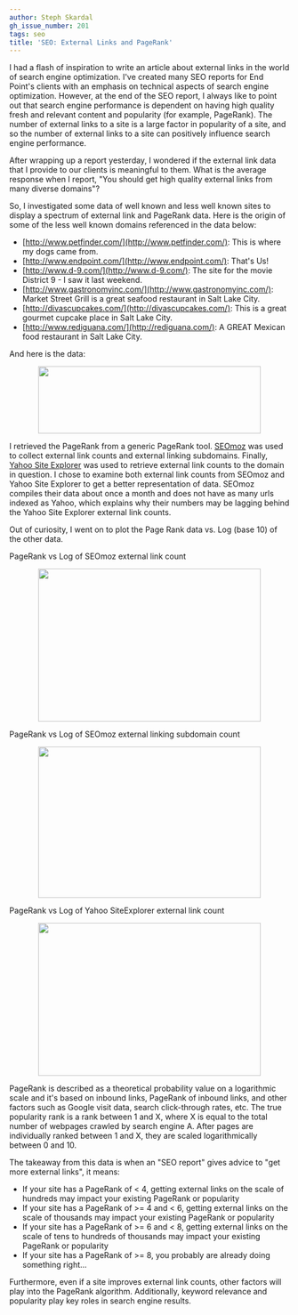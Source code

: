 ```yaml
---
author: Steph Skardal
gh_issue_number: 201
tags: seo
title: 'SEO: External Links and PageRank'
---
```


I had a flash of inspiration to write an article about external links in the world of search engine optimization. I've created many SEO reports for End Point's clients with an emphasis on technical aspects of search engine optimization. However, at the end of the SEO report, I always like to point out that search engine performance is dependent on having high quality fresh and relevant content and popularity (for example, PageRank). The number of external links to a site is a large factor in popularity of a site, and so the number of external links to a site can positively influence search engine performance.

After wrapping up a report yesterday, I wondered if the external link data that I provide to our clients is meaningful to them. What is the average response when I report, "You should get high quality external links from many diverse domains"?

So, I investigated some data of well known and less well known sites to display a spectrum of external link and PageRank data. Here is the origin of some of the less well known domains referenced in the data below:

- [http://www.petfinder.com/](http://www.petfinder.com/): This is where my dogs came from.
- [http://www.endpoint.com/](http://www.endpoint.com/): That's Us!
- [http://www.d-9.com/](http://www.d-9.com/): The site for the movie District 9 - I saw it last weekend.
- [http://www.gastronomyinc.com/](http://www.gastronomyinc.com/): Market Street Grill is a great seafood restaurant in Salt Lake City.
- [http://divascupcakes.com/](http://divascupcakes.com/): This is a great gourmet cupcake place in Salt Lake City.
- [http://www.rediguana.com/](http://rediguana.com/): A GREAT Mexican food restaurant in Salt Lake City.

And here is the data:

<a href="http://2.bp.blogspot.com/_wWmWqyCEKEs/SrFgLy3Hi4I/AAAAAAAAB1E/2UUhZMBFsMI/s1600-h/chart.png" onblur="try {parent.deselectBloggerImageGracefully();} catch(e) {}"><img alt="" border="0" id="BLOGGER_PHOTO_ID_5382188785432234882" src="/blog/2009/09/17/seo-external-links-and-pagerank/image-0.png" style="display:block; margin:0px auto 10px; text-align:center;cursor:pointer; cursor:hand;width: 400px; height: 121px;"/></a>



I retrieved the PageRank from a generic PageRank tool. [SEOmoz](http://www.seomoz.org/) was used to collect external link counts and external linking subdomains. Finally, [Yahoo Site Explorer](http://siteexplorer.search.yahoo.com/) was used to retrieve external link counts to the domain in question. I chose to examine both external link counts from SEOmoz and Yahoo Site Explorer to get a better representation of data. SEOmoz compiles their data about once a month and does not have as many urls indexed as Yahoo, which explains why their numbers may be lagging behind the Yahoo Site Explorer external link counts.

Out of curiosity, I went on to plot the Page Rank data vs. Log (base 10) of the other data.

PageRank vs Log of SEOmoz external link count

<a href="http://4.bp.blogspot.com/_wWmWqyCEKEs/SrFgM8LJsOI/AAAAAAAAB1U/09_gCPm13Kk/s1600-h/seomoz_externallinkingsubdomains.png" onblur="try {parent.deselectBloggerImageGracefully();} catch(e) {}"><img alt="" border="0" id="BLOGGER_PHOTO_ID_5382188805112049890" src="/blog/2009/09/17/seo-external-links-and-pagerank/image-0.png" style="display:block; margin:0px auto 10px; text-align:center;cursor:pointer; cursor:hand;width: 400px; height: 275px;"/></a>

PageRank vs Log of SEOmoz external linking subdomain count

<a href="http://2.bp.blogspot.com/_wWmWqyCEKEs/SrFgMVgRncI/AAAAAAAAB1M/LzADTZuMNGA/s1600-h/seomoz_externallinks.png" onblur="try {parent.deselectBloggerImageGracefully();} catch(e) {}"><img alt="" border="0" id="BLOGGER_PHOTO_ID_5382188794731666882" src="/blog/2009/09/17/seo-external-links-and-pagerank/image-0.png" style="display:block; margin:0px auto 10px; text-align:center;cursor:pointer; cursor:hand;width: 400px; height: 272px;"/></a>

PageRank vs Log of Yahoo SiteExplorer external link count

<a href="http://3.bp.blogspot.com/_wWmWqyCEKEs/SrFgNPyv1aI/AAAAAAAAB1c/wpTS8GWWxH4/s1600-h/yahoo_externallinks.png" onblur="try {parent.deselectBloggerImageGracefully();} catch(e) {}"><img alt="" border="0" id="BLOGGER_PHOTO_ID_5382188810378401186" src="/blog/2009/09/17/seo-external-links-and-pagerank/image-0.png" style="display:block; margin:0px auto 10px; text-align:center;cursor:pointer; cursor:hand;width: 400px; height: 275px;"/></a>

PageRank is described as a theoretical probability value on a logarithmic scale and it's based on inbound links, PageRank of inbound links, and other factors such as Google visit data, search click-through rates, etc. The true popularity rank is a rank between 1 and X, where X is equal to the total number of webpages crawled by search engine A. After pages are individually ranked between 1 and X, they are scaled logarithmically between 0 and 10.

The takeaway from this data is when an "SEO report" gives advice to "get more external links", it means:

- If your site has a PageRank of < 4, getting external links on the scale of hundreds may impact your existing PageRank or popularity
- If your site has a PageRank of >= 4 and < 6, getting external links on the scale of thousands may impact your existing PageRank or popularity
- If your site has a PageRank of >= 6 and < 8, getting external links on the scale of tens to hundreds of thousands may impact your existing PageRank or popularity
- If your site has a PageRank of >= 8, you probably are already doing something right...

Furthermore, even if a site improves external link counts, other factors will play into the PageRank algorithm. Additionally, keyword relevance and popularity play key roles in search engine results.
